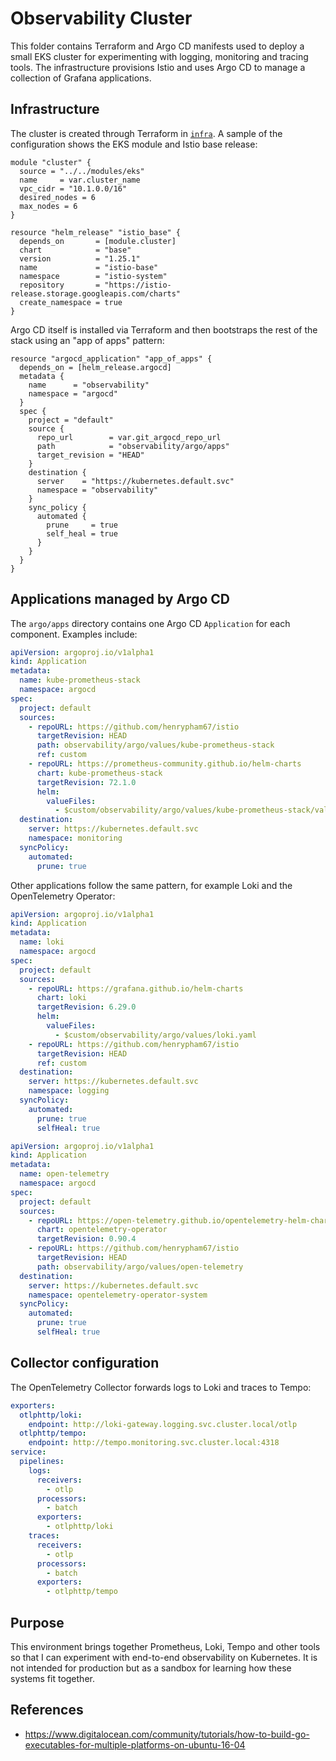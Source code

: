 # Observability Cluster

This folder contains Terraform and Argo CD manifests used to deploy a small EKS cluster for experimenting with logging, monitoring and tracing tools. The infrastructure provisions Istio and uses Argo CD to manage a collection of Grafana applications.

## Infrastructure

The cluster is created through Terraform in [`infra`](./infra). A sample of the configuration shows the EKS module and Istio base release:

```hcl
module "cluster" {
  source = "../../modules/eks"
  name     = var.cluster_name
  vpc_cidr = "10.1.0.0/16"
  desired_nodes = 6
  max_nodes = 6
}

resource "helm_release" "istio_base" {
  depends_on       = [module.cluster]
  chart            = "base"
  version          = "1.25.1"
  name             = "istio-base"
  namespace        = "istio-system"
  repository       = "https://istio-release.storage.googleapis.com/charts"
  create_namespace = true
}
```

Argo CD itself is installed via Terraform and then bootstraps the rest of the stack using an "app of apps" pattern:

```hcl
resource "argocd_application" "app_of_apps" {
  depends_on = [helm_release.argocd]
  metadata {
    name      = "observability"
    namespace = "argocd"
  }
  spec {
    project = "default"
    source {
      repo_url        = var.git_argocd_repo_url
      path            = "observability/argo/apps"
      target_revision = "HEAD"
    }
    destination {
      server    = "https://kubernetes.default.svc"
      namespace = "observability"
    }
    sync_policy {
      automated {
        prune     = true
        self_heal = true
      }
    }
  }
}
```

## Applications managed by Argo CD

The `argo/apps` directory contains one Argo CD `Application` for each component. Examples include:

```yaml
apiVersion: argoproj.io/v1alpha1
kind: Application
metadata:
  name: kube-prometheus-stack
  namespace: argocd
spec:
  project: default
  sources:
    - repoURL: https://github.com/henrypham67/istio
      targetRevision: HEAD
      path: observability/argo/values/kube-prometheus-stack
      ref: custom
    - repoURL: https://prometheus-community.github.io/helm-charts
      chart: kube-prometheus-stack
      targetRevision: 72.1.0
      helm:
        valueFiles:
          - $custom/observability/argo/values/kube-prometheus-stack/values.yaml
  destination:
    server: https://kubernetes.default.svc
    namespace: monitoring
  syncPolicy:
    automated:
      prune: true
```

Other applications follow the same pattern, for example Loki and the OpenTelemetry Operator:

```yaml
apiVersion: argoproj.io/v1alpha1
kind: Application
metadata:
  name: loki
  namespace: argocd
spec:
  project: default
  sources:
    - repoURL: https://grafana.github.io/helm-charts
      chart: loki
      targetRevision: 6.29.0
      helm:
        valueFiles:
          - $custom/observability/argo/values/loki.yaml
    - repoURL: https://github.com/henrypham67/istio
      targetRevision: HEAD
      ref: custom
  destination:
    server: https://kubernetes.default.svc
    namespace: logging
  syncPolicy:
    automated:
      prune: true
      selfHeal: true
```

```yaml
apiVersion: argoproj.io/v1alpha1
kind: Application
metadata:
  name: open-telemetry
  namespace: argocd
spec:
  project: default
  sources:
    - repoURL: https://open-telemetry.github.io/opentelemetry-helm-charts
      chart: opentelemetry-operator
      targetRevision: 0.90.4
    - repoURL: https://github.com/henrypham67/istio
      targetRevision: HEAD
      path: observability/argo/values/open-telemetry
  destination:
    server: https://kubernetes.default.svc
    namespace: opentelemetry-operator-system
  syncPolicy:
    automated:
      prune: true
      selfHeal: true
```

## Collector configuration

The OpenTelemetry Collector forwards logs to Loki and traces to Tempo:

```yaml
exporters:
  otlphttp/loki:
    endpoint: http://loki-gateway.logging.svc.cluster.local/otlp
  otlphttp/tempo:
    endpoint: http://tempo.monitoring.svc.cluster.local:4318
service:
  pipelines:
    logs:
      receivers:
        - otlp
      processors:
        - batch
      exporters:
        - otlphttp/loki
    traces:
      receivers:
        - otlp
      processors:
        - batch
      exporters:
        - otlphttp/tempo
```

## Purpose

This environment brings together Prometheus, Loki, Tempo and other tools so that I can experiment with end-to-end observability on Kubernetes. It is not intended for production but as a sandbox for learning how these systems fit together.

## References
- https://www.digitalocean.com/community/tutorials/how-to-build-go-executables-for-multiple-platforms-on-ubuntu-16-04
